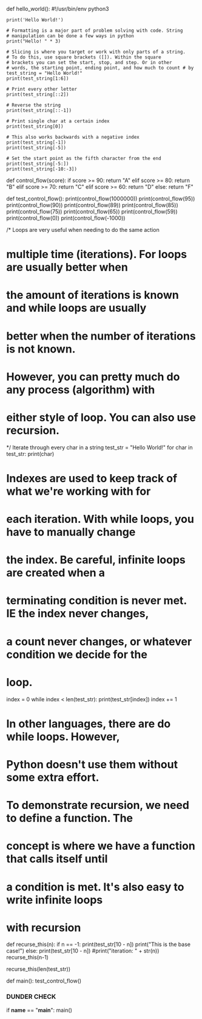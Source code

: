 
def hello_world():
    #!/usr/bin/env python3

    print('Hello World!')

    # Formatting is a major part of problem solving with code. String
    # manipulation can be done a few ways in python
    print("Hello! " * 3)

    # Slicing is where you target or work with only parts of a string.
    # To do this, use square brackets ([]). Within the square 
    # brackets you can set the start, stop, and step. Or in other 
    # words, the starting point, ending point, and how much to count # by
    test_string = "Hello World!"
    print(test_string[1:6])

    # Print every other letter
    print(test_string[::2])

    # Reverse the string
    print(test_string[::-1])

    # Print single char at a certain index 
    print(test_string[0])

    # This also works backwards with a negative index
    print(test_string[-1])
    print(test_string[-5])

    # Set the start point as the fifth character from the end
    print(test_string[-5:])
    print(test_string[-10:-3])

def control_flow(score):
  if score >= 90:
    return "A"
  elif score >= 80:
    return "B"
  elif score >= 70:
    return "C"
  elif score >= 60:
    return "D"
  else:
    return "F"

def test_control_flow():
  print(control_flow(1000000))
  print(control_flow(95))
  print(control_flow(90))
  print(control_flow(89))
  print(control_flow(85))
  print(control_flow(75))
  print(control_flow(65))
  print(control_flow(59))
  print(control_flow(0))
  print(control_flow(-1000))

/* Loops are very useful when needing to do the same action 
# multiple time (iterations). For loops are usually better when 
# the amount of iterations is known and while loops are usually
# better when the number of iterations is not known. 
#
# However, you can pretty much do any process (algorithm) with 
# either style of loop. You can also use recursion.

*/ Iterate through every char in a string
test_str = "Hello World!"
for char in test_str:
  print(char)

# Indexes are used to keep track of what we're working with for
# each iteration. With while loops, you have to manually change
# the index. Be careful, infinite loops are created when a 
# terminating condition is never met. IE the index never changes,
# a count never changes, or whatever condition we decide for the 
# loop. 
index = 0
while index < len(test_str):
  print(test_str[index])
  index += 1

# In other languages, there are do while loops. However,
# Python doesn't use them without some extra effort. 

# To demonstrate recursion, we need to define a function. The 
# concept is where we have a function that calls itself until
# a condition is met. It's also easy to write infinite loops
# with recursion
def recurse_this(n):
  if n == -1:
    print(test_str[10 - n])
    print("This is the base case!")
  else:
    print(test_str[10 - n])
    #print("iteration: " + str(n))
    recurse_this(n-1)

recurse_this(len(test_str))

def main():
    test_control_flow()


### DUNDER CHECK ###
if __name__ == "__main__":
  main()
